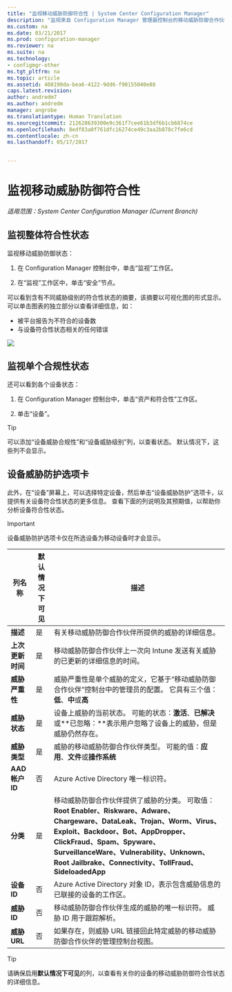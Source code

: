```yaml
---
title: "监视移动威胁防御符合性 | System Center Configuration Manager"
description: "监视来自 Configuration Manager 管理器控制台的移动威胁防御合作伙伴符合性状态"
ms.custom: na
ms.date: 03/21/2017
ms.prod: configuration-manager
ms.reviewer: na
ms.suite: na
ms.technology:
- configmgr-other
ms.tgt_pltfrm: na
ms.topic: article
ms.assetid: 408190da-bea6-4122-9dd6-f90155040e88
caps.latest.revision: 
author: andredm7
ms.author: andredm
manager: angrobe
ms.translationtype: Human Translation
ms.sourcegitcommit: 212628639300e9c361f7cee61b3df6b1cb6874ce
ms.openlocfilehash: 8edf83a0f761dfc16274ce49c3aa2b878c7fe6cd
ms.contentlocale: zh-cn
ms.lasthandoff: 05/17/2017


---
```


# <a name="monitor-mobile-threat-defense-compliance"></a>**监视移动威胁防御符合性**

*适用范围：System Center Configuration Manager (Current Branch)*

## <a name="to-monitor-the-overall-compliance-status"></a>监视整体符合性状态

监视移动威胁防御状态：

1.  在 Configuration Manager 控制台中，单击“监视”工作区。

2.  在“监视”工作区中，单击“安全”节点。

可以看到含有不同威胁级别的符合性状态的摘要，该摘要以可视化图的形式显示。 可以单击图表的独立部分以查看详细信息，如： 

- 被平台报告为不符合的设备数
- 与设备符合性状态相关的任何错误

![](http://i.imgur.com/bmPsiWk.png)

## <a name="to-monitor-the-individual-compliance-status"></a>监视单个合规性状态

还可以看到各个设备状态：

1.  在 Configuration Manager 控制台中，单击“资产和符合性”工作区。

2.  单击“设备”。

> [!TIP] 
> 可以添加“设备威胁合规性”和“设备威胁级别”列，以查看状态。 默认情况下，这些列不会显示。

## <a name="device-threat-protection-tab"></a>设备威胁防护选项卡

此外，在“设备”屏幕上，可以选择特定设备，然后单击“设备威胁防护”选项卡，以提供有关设备符合性状态的更多信息。 查看下面的列说明及其预期值，以帮助你分析设备符合性状态。

> [!IMPORTANT] 
> 设备威胁防护选项卡仅在所选设备为移动设备时才会显示。

|列名称|默认情况下可见|描述| 
|-|-|-|
|**描述**| 是 | 有关移动威胁防御合作伙伴所提供的威胁的详细信息。 |
|**上次更新时间**| 是 | 移动威胁防御合作伙伴上一次向 Intune 发送有关威胁的已更新的详细信息的时间。 |
|**威胁严重性**| 是 | 威胁严重性是单个威胁的定义，它基于“移动威胁防御合作伙伴”控制台中的管理员的配置。 它具有三个值：**低**、**中**或**高** |
|**威胁状态**| 是 | 设备上威胁的当前状态。 可能的状态：**激活**、**已解决**或**已忽略：**表示用户忽略了设备上的威胁，但是威胁仍然存在。 |
|**威胁类型**| 是 | 威胁的移动威胁防御合作伙伴类型。 可能的值：**应用**、**文件**或**操作系统** |
|**AAD 帐户 ID**| 否 | Azure Active Directory 唯一标识符。 |
|**分类**| 是 | 移动威胁防御合作伙伴提供了威胁的分类。 可取值：**Root Enabler、Riskware、Adware、Chargeware、DataLeak、Trojan、Worm、Virus、Exploit、Backdoor、Bot、AppDropper、ClickFraud、Spam、Spyware、SurveillanceWare、Vulnerability、Unknown、Root Jailbrake、Connectivity、TollFraud、SideloadedApp** |
|**设备 ID**| 否 | Azure Active Directory 对象 ID，表示包含威胁信息的已联接的设备的工作区。 |
|**威胁 ID**| 否 | 移动威胁防御合作伙伴生成的威胁的唯一标识符。 威胁 ID 用于跟踪解析。 |
|**威胁 URL**| 否 | 如果存在，则威胁 URL 链接回此特定威胁的移动威胁防御合作伙伴的管理控制台视图。 |

> [!TIP] 
> 请确保启用**默认情况下可见**的列，以查看有关你的设备的移动威胁防御符合性状态的详细信息。

